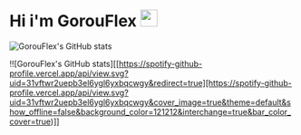 <img src="https://komarev.com/ghpvc/?username=gorouflex&style=flat-square&color=blue" alt=""/>
<h1>
  Hi i'm GorouFlex
  <img src="https://media.giphy.com/media/hvRJCLFzcasrR4ia7z/giphy.gif" width="30px"/>
</h1>


![GorouFlex's GitHub stats](https://github-readme-stats.vercel.app/api?username=gorouflex&count_private=true&show_icons=true&theme=tokyonight&border_radius=25&hide_border=true)


!![GorouFlex's GitHub stats][[https://spotify-github-profile.vercel.app/api/view.svg?uid=31vftwr2uepb3el6ygl6yxbqcwgy&redirect=true][https://spotify-github-profile.vercel.app/api/view.svg?uid=31vftwr2uepb3el6ygl6yxbqcwgy&cover_image=true&theme=default&show_offline=false&background_color=121212&interchange=true&bar_color_cover=true)]]
